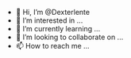 - 👋 Hi, I’m @Dexterlente
- 👀 I’m interested in ...
- 🌱 I’m currently learning ...
- 💞️ I’m looking to collaborate on ...
- 📫 How to reach me ...

<!---
Dexterlente/Dexterlente is a ✨ special ✨ repository because its `README.md` (this file) appears on your GitHub profile.
You can click the Preview link to take a look at your changes.
--->
